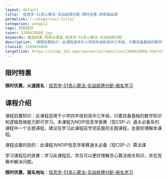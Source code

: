 ```yaml
---
layout: default
title: '信息学-51贪心算法-实战纸牌分配-限时优惠-网易精品课'
permalink: /:categories/:title/
categories: wangyi2
tags: 网易提供
cover: 1209428868.jpg
keywords: 精选网课,网易云课堂,信息学-51贪心算法-实战纸牌分配
description: '课程前置知识：此课程适用于小学四年级到高中三年级，只要具备基础的数学知识和逻辑思维能力即可学习。本课程为NOIP信息学奥'
classid: 1209428868
targetlink: https://study.163.com/course/introduction/1209428868.htm?share=1&shareId=1025206652&utm_campaign=share&utm_medium=iphoneShare&utm_source=&utm_u=1025206652
---
```


## 限时特惠

**限时优惠，火速报名**：[信息学-51贪心算法-实战纸牌分配-报名学习](https://study.163.com/course/introduction/1209428868.htm?share=1&shareId=1025206652&utm_campaign=share&utm_medium=iphoneShare&utm_source=&utm_u=1025206652)

## 课程介绍

课程前置知识：此课程适用于小学四年级到高中三年级，只要具备基础的数学知识和逻辑思维能力即可学习。本课程为NOIP信息学奥赛（现CSP-J）通关必备系列课程中一个主题课程，建议在学习此课程前学完前面的主题课程，会更好理解本课程。

课程设置的目的：此课程为NOIP信息学奥赛通关必备（现CSP-J）算法课

学习课程后的效果：学习此课程后，学员可以更好理解贪心算法相关知识，并在竞赛中解决问题。

**限时优惠，报名地址**：[信息学-51贪心算法-实战纸牌分配-报名学习](https://study.163.com/course/introduction/1209428868.htm?share=1&shareId=1025206652&utm_campaign=share&utm_medium=iphoneShare&utm_source=&utm_u=1025206652)

